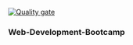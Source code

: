 [![Quality gate](https://sonarcloud.io/api/project_badges/quality_gate?project=collinsobasuyi_Web-Development-Bootcamp2)](https://sonarcloud.io/dashboard?id=collinsobasuyi_Web-Development-Bootcamp2)

### Web-Development-Bootcamp




